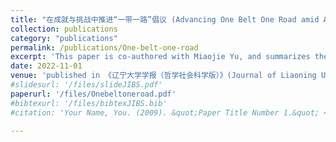 ```yaml
---
title: "在成就与挑战中推进“一带一路”倡议 (Advancing One Belt One Road amid Achievements and Challenges)" 
collection: publications
category: "publications"
permalink: /publications/One-belt-one-road
excerpt: 'This paper is co-authored with Miaojie Yu, and summarizes the achievements and challenges of the Belt and Road Initiative (BRI).'
date: 2022-11-01
venue: 'published in 《辽宁大学学报（哲学社会科学版）》(Journal of Liaoning University(Philosophy and Social Sciences)), Vol 50, No. 6'
#slidesurl: '/files/slideJIBS.pdf'
paperurl: '/files/Onebeltoneroad.pdf'
#bibtexurl: '/files/bibtexJIBS.bib'
#citation: 'Your Name, You. (2009). &quot;Paper Title Number 1.&quot; <i>Journal 1</i>. 1(1).'

---
```






